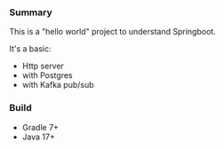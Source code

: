 ### Summary

This is a "hello world" project to understand Springboot.

It's a basic:

- Http server
- with Postgres
- with Kafka pub/sub

### Build

- Gradle 7+
- Java 17+
